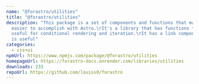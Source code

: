 ```yaml
---
name: "@forastro/utilities"
title: "@forastro/utilities"
description: "This package is a set of components and functions that make things
  easier to accomplish with Astro.\rIt's a library that has functions that are
  useful for conditional rendering and iteration.\rIt has a link component which
  is useful"
categories:
  - css+ui
npmUrl: https://www.npmjs.com/package/@forastro/utilities
homepageUrl: https://forastro-docs.onrender.com/libraries/utilities
downloads: 233
repoUrl: https://github.com/louiss0/forastro
---
```

